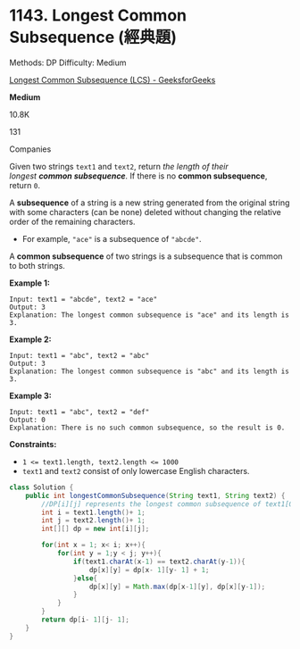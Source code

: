 # 1143. Longest Common Subsequence (經典題)

Methods: DP
Difficulty: Medium

[Longest Common Subsequence (LCS) - GeeksforGeeks](https://www.geeksforgeeks.org/longest-common-subsequence-dp-4/)

**Medium**

10.8K

131

Companies

Given two strings `text1` and `text2`, return *the length of their longest **common subsequence**.* If there is no **common subsequence**, return `0`.

A **subsequence** of a string is a new string generated from the original string with some characters (can be none) deleted without changing the relative order of the remaining characters.

- For example, `"ace"` is a subsequence of `"abcde"`.

A **common subsequence** of two strings is a subsequence that is common to both strings.

**Example 1:**

```
Input: text1 = "abcde", text2 = "ace"
Output: 3
Explanation: The longest common subsequence is "ace" and its length is 3.

```

**Example 2:**

```
Input: text1 = "abc", text2 = "abc"
Output: 3
Explanation: The longest common subsequence is "abc" and its length is 3.

```

**Example 3:**

```
Input: text1 = "abc", text2 = "def"
Output: 0
Explanation: There is no such common subsequence, so the result is 0.

```

**Constraints:**

- `1 <= text1.length, text2.length <= 1000`
- `text1` and `text2` consist of only lowercase English characters.

```java
class Solution {
    public int longestCommonSubsequence(String text1, String text2) {
        //DP[i][j] represents the longest common subsequence of text1[0 ... i] & text2[0 ... j].
        int i = text1.length()+ 1;
        int j = text2.length()+ 1;
        int[][] dp = new int[i][j];

        for(int x = 1; x< i; x++){
            for(int y = 1;y < j; y++){
                if(text1.charAt(x-1) == text2.charAt(y-1)){
                    dp[x][y] = dp[x- 1][y- 1] + 1;
                }else{
                    dp[x][y] = Math.max(dp[x-1][y], dp[x][y-1]);
                }
            }
        }
        return dp[i- 1][j- 1];
    }
}
```